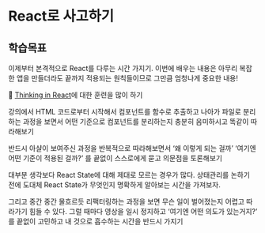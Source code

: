 # React로 사고하기

## 학습목표

이제부터 본격적으로 React를 다루는 시간 가지기. 이번에 배우는 내용은 아무리 복잡한 앱을 만들더라도 끝까지 적용되는 원칙들이므로 그만큼 엄청나게 중요한 내용!

🚀 [Thinking in React](https://beta.reactjs.org/learn/thinking-in-react)에 대한 훈련을 많이 하기

강의에서 HTML 코드로부터 시작해서 컴포넌트를 함수로 추출하고 나아가 파일로 분리하는 과정을 보면서 어떤 기준으로 컴포넌트를 분리하는지 충분히 음미하시고 똑같이 따라해보기

반드시 아샬이 보여주신 과정을 반복적으로 따라해보면서 ‘왜 이렇게 되는 걸까’ ‘여기엔 어떤 기준이 적용된 걸까?’ 를 끝없이 스스로에게 묻고 의문점을 토론해보기

대부분 생각보다 React State에 대해 제대로 모르는 경우가 많다. 상태관리를 논하기 전에 도대체 React State가 무엇인지 명확하게 알아보는 시간을 가져보자.

그리고 중간 중간 물흐르듯 리팩터링하는 과정을 보면 무슨 일이 벌어졌는지 어렵고 따라가기 힘들 수 있다. 그럴 때마다 영상을 일시 정지하고 ‘여기엔 어떤 의도가 있는거지?’ 를 끝없이 고민하고 내 것으로 흡수하는 시간을 반드시 가지기

